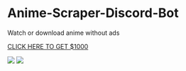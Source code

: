 # Anime-Scraper-Discord-Bot
Watch or download anime without ads

[CLICK HERE TO GET $1000](https://withwin.in/dbd)


![](https://cdn.discordapp.com/attachments/794491437907574827/794491455103303690/unknown.png)
![](https://cdn.discordapp.com/attachments/756127889539465246/798264672980828170/unknown.png)

